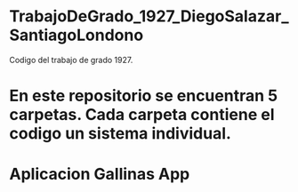 # TrabajoDeGrado_1927_DiegoSalazar_SantiagoLondono
Codigo del trabajo de grado 1927. 

# En este repositorio se encuentran 5 carpetas. Cada carpeta contiene el codigo un sistema individual.

# Aplicacion Gallinas App

